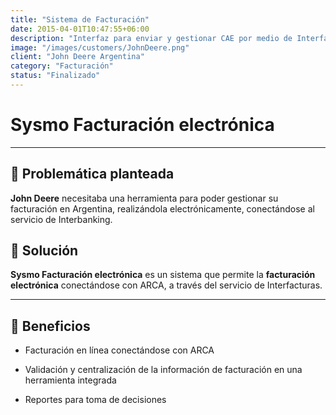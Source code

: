 ```yaml
---
title: "Sistema de Facturación"
date: 2015-04-01T10:47:55+06:00
description: "Interfaz para enviar y gestionar CAE por medio de Interfacturas"
image: "/images/customers/JohnDeere.png"
client: "John Deere Argentina"
category: "Facturación"
status: "Finalizado"
---
```

# Sysmo Facturación electrónica

---

## 🎯 Problemática planteada

**John Deere** necesitaba una herramienta para poder gestionar su facturación en Argentina, realizándola electrónicamente, conectándose al servicio de Interbanking.

## 🎯 Solución

**Sysmo Facturación electrónica** es un sistema que permite la **facturación electrónica** conectándose con ARCA, a través del servicio de Interfacturas.

---

## 🧩 Beneficios

- Facturación en línea conectándose con ARCA

- Validación y centralización de la información de facturación en una herramienta integrada

- Reportes para toma de decisiones
